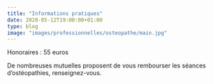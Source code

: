 ```yaml
---
title: "Informations pratiques"
date: 2020-05-12T19:00:00+01:00
type: blog
image: "images/professionnelles/osteopathe/main.jpg"
---
```


Honoraires : 55 euros

De nombreuses mutuelles proposent de vous rembourser les séances d’ostéopathies, renseignez-vous.
